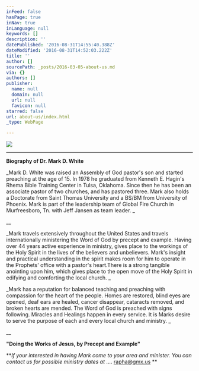 ```yaml
---
inFeed: false
hasPage: true
inNav: true
inLanguage: null
keywords: []
description: ''
datePublished: '2016-08-31T14:55:40.388Z'
dateModified: '2016-08-31T14:52:03.222Z'
title: ''
author: []
sourcePath: _posts/2016-03-05-about-us.md
via: {}
authors: []
publisher:
  name: null
  domain: null
  url: null
  favicon: null
starred: false
url: about-us/index.html
_type: WebPage

---
```

![](https://the-grid-user-content.s3-us-west-2.amazonaws.com/433106a5-0afe-46f6-909d-9885282811f2.jpg)

****

**Biography of Dr. Mark D. White**

_Mark D. White was raised an Assembly of God pastor's son and started preaching at the age of 15\. In 1978 he graduated from Kenneth E. Hagin's Rhema Bible Training Center in Tulsa, Oklahoma. Since then he has been an associate pastor of two churches, and has pastored three. Mark also holds a Doctorate from Saint Thomas University and a BS/BM from University of Phoenix. Mark is part of the leadership team of Global Fire Church in Murfreesboro, Tn. with Jeff Jansen as team leader. _

__

_Mark travels extensively throughout the United States and travels internationally ministering the Word of God by precept and example. Having over 44 years active experience in ministry, gives place to the workings of the Holy Spirit in the lives of the believers and unbelievers. Mark's insight and practical understanding in the spirit makes room for him to operate in the Prophets' office with a pastor's heart.There is a strong tangible anointing upon him, which gives place to the open move of the Holy Spirit in edifying and comforting the local church. _

_Mark has a reputation for balanced teaching and preaching with compassion for the heart of the people. Homes are restored, blind eyes are opened, deaf ears are healed, cancer disappear, cataracts removed, and broken hearts are mended. The Word of God is preached with signs following. Miracles and Healings happen in every service. It is Marks desire to serve the purpose of each and every local church and ministry. _

__

**"Doing the Works of Jesus, by Precept and Example"**

**_If your interested in having Mark come to your area and minister. You can contact us for possible ministry dates at_ .... rapha@gmx.us
**